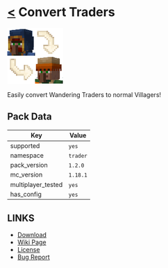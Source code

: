 # [<](../README.md) Convert Traders

![alt](pack.png)

Easily convert Wandering Traders to normal Villagers!

## Pack Data

| Key                | Value    |
|--------------------|----------|
| supported          | `yes`    |
| namespace          | `trader` |
| pack_version       | `1.2.0`  |
| mc_version         | `1.18.1` |
| multiplayer_tested | `yes`    |
| has_config         | `yes`    |

## LINKS

-   [Download](https://www.curseforge.com/minecraft/customization/convert-traders-datapack-edition)
-   [Wiki Page](https://github.com/legopitstop/Datapacks/wiki)
-   [License](https://legopitstop.weebly.com/legopitstops-common-license-v2.html)
-   [Bug Report](https://github.com/legopitstop/Datapacks/issues)
